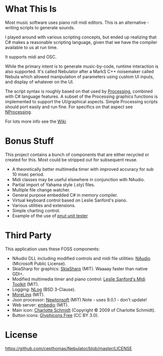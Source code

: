
# What This Is
Most music software uses piano roll midi editors. This is an alternative - writing scripts to generate sounds.

I played around with various scripting concepts, but ended up realizing that C# makes a reasonable scripting language, given that we have the compiler available to us at run time.

It supports midi and OSC.

While the primary intent is to generate music-by-code, runtime interaction is also supported. It's called Nebulator after a MarkS C++ noisemaker called Nebula which allowed manipulation of parameters using custom UI inputs, and display of whatever on the UI.

The script syntax is roughly based on that used by [Processing](https://processing.org/), combined with C# language features.
A subset of the Processing graphics functions is implemented to support the UI/graphical aspects. Simple Processing scripts should port easily and run fine. For specifics on that aspect see [NProcessing](https://github.com/cepthomas/NProcessing).

For lots more info see the [Wiki](https://github.com/cepthomas/Nebulator/wiki)

# Bonus Stuff
This project contains a bunch of components that are either recycled or created for this. Most could be stripped out for subsequent reuse.
- A theoretically better multimedia timer with improved accuracy for sub 10 msec period.
- Midi classes may be useful elsewhere in conjunction with NAudio.
- Partial import of Yahama style (.sty) files.
- Multiple file change watcher.
- General purpose embedded C# in memory compiler.
- Virtual keyboard control based on Leslie Sanford's piano.
- Various utilities and extensions.
- Simple charting control.
- Example of the use of [pnut unit tester](https://github.com/cepthomas/pnut) 

# Third Party
This application uses these FOSS components:
- NAudio DLL including modified controls and midi file utilities: [NAudio](https://github.com/naudio/NAudio) (Microsoft Public License).
- SkiaSharp for graphics: [SkiaSharp](https://github.com/mono/SkiaSharp) (MIT). Waaaay faster than native GDI+.
- Modified multimedia timer and piano control: [Leslie Sanford's Midi Toolkit](https://github.com/tebjan/Sanford.Multimedia.Midi) (MIT).
- Logging: [NLog](http://nlog-project.org/) (BSD 3-Clause).
- [MoreLinq](https://morelinq.github.io) (MIT).
- Json processor: [Newtonsoft](https://github.com/JamesNK/Newtonsoft.Json) (MIT) Note - uses 9.0.1 - don't update!
- Web server: [embedio](https://github.com/unosquare/embedio) (MIT).
- Main icon: [Charlotte Schmidt](http://pattedemouche.free.fr/) (Copyright © 2009 of Charlotte Schmidt).
- Button icons: [Glyphicons Free](http://glyphicons.com/) (CC BY 3.0).

# License
https://github.com/cepthomas/Nebulator/blob/master/LICENSE
